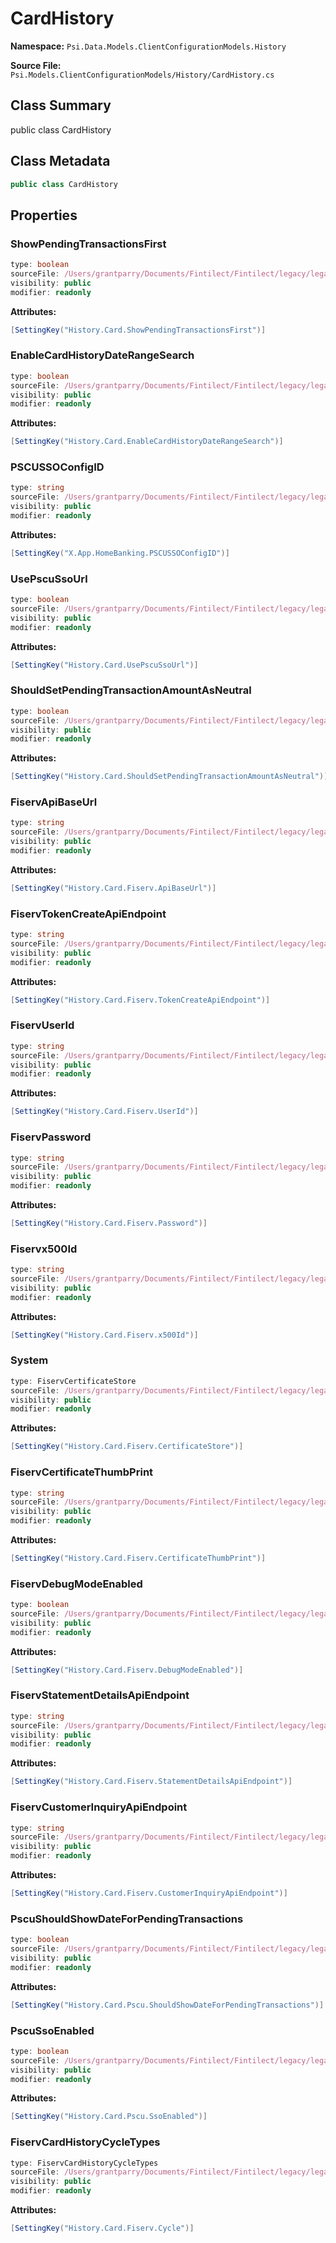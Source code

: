 # CardHistory

**Namespace:** `Psi.Data.Models.ClientConfigurationModels.History`

**Source File:** `Psi.Models.ClientConfigurationModels/History/CardHistory.cs`

## Class Summary

public class CardHistory

## Class Metadata

```typescript
public class CardHistory
```

## Properties

### ShowPendingTransactionsFirst

```typescript
type: boolean
sourceFile: /Users/grantparry/Documents/Fintilect/Fintilect/legacy/legacy-apis/Psi.Models.ClientConfigurationModels/History/CardHistory.cs
visibility: public
modifier: readonly
```

**Attributes:**
```csharp
[SettingKey("History.Card.ShowPendingTransactionsFirst")]
```

### EnableCardHistoryDateRangeSearch

```typescript
type: boolean
sourceFile: /Users/grantparry/Documents/Fintilect/Fintilect/legacy/legacy-apis/Psi.Models.ClientConfigurationModels/History/CardHistory.cs
visibility: public
modifier: readonly
```

**Attributes:**
```csharp
[SettingKey("History.Card.EnableCardHistoryDateRangeSearch")]
```

### PSCUSSOConfigID

```typescript
type: string
sourceFile: /Users/grantparry/Documents/Fintilect/Fintilect/legacy/legacy-apis/Psi.Models.ClientConfigurationModels/History/CardHistory.cs
visibility: public
modifier: readonly
```

**Attributes:**
```csharp
[SettingKey("X.App.HomeBanking.PSCUSSOConfigID")]
```

### UsePscuSsoUrl

```typescript
type: boolean
sourceFile: /Users/grantparry/Documents/Fintilect/Fintilect/legacy/legacy-apis/Psi.Models.ClientConfigurationModels/History/CardHistory.cs
visibility: public
modifier: readonly
```

**Attributes:**
```csharp
[SettingKey("History.Card.UsePscuSsoUrl")]
```

### ShouldSetPendingTransactionAmountAsNeutral

```typescript
type: boolean
sourceFile: /Users/grantparry/Documents/Fintilect/Fintilect/legacy/legacy-apis/Psi.Models.ClientConfigurationModels/History/CardHistory.cs
visibility: public
modifier: readonly
```

**Attributes:**
```csharp
[SettingKey("History.Card.ShouldSetPendingTransactionAmountAsNeutral")]
```

### FiservApiBaseUrl

```typescript
type: string
sourceFile: /Users/grantparry/Documents/Fintilect/Fintilect/legacy/legacy-apis/Psi.Models.ClientConfigurationModels/History/CardHistory.cs
visibility: public
modifier: readonly
```

**Attributes:**
```csharp
[SettingKey("History.Card.Fiserv.ApiBaseUrl")]
```

### FiservTokenCreateApiEndpoint

```typescript
type: string
sourceFile: /Users/grantparry/Documents/Fintilect/Fintilect/legacy/legacy-apis/Psi.Models.ClientConfigurationModels/History/CardHistory.cs
visibility: public
modifier: readonly
```

**Attributes:**
```csharp
[SettingKey("History.Card.Fiserv.TokenCreateApiEndpoint")]
```

### FiservUserId

```typescript
type: string
sourceFile: /Users/grantparry/Documents/Fintilect/Fintilect/legacy/legacy-apis/Psi.Models.ClientConfigurationModels/History/CardHistory.cs
visibility: public
modifier: readonly
```

**Attributes:**
```csharp
[SettingKey("History.Card.Fiserv.UserId")]
```

### FiservPassword

```typescript
type: string
sourceFile: /Users/grantparry/Documents/Fintilect/Fintilect/legacy/legacy-apis/Psi.Models.ClientConfigurationModels/History/CardHistory.cs
visibility: public
modifier: readonly
```

**Attributes:**
```csharp
[SettingKey("History.Card.Fiserv.Password")]
```

### Fiservx500Id

```typescript
type: string
sourceFile: /Users/grantparry/Documents/Fintilect/Fintilect/legacy/legacy-apis/Psi.Models.ClientConfigurationModels/History/CardHistory.cs
visibility: public
modifier: readonly
```

**Attributes:**
```csharp
[SettingKey("History.Card.Fiserv.x500Id")]
```

### System

```typescript
type: FiservCertificateStore
sourceFile: /Users/grantparry/Documents/Fintilect/Fintilect/legacy/legacy-apis/Psi.Models.ClientConfigurationModels/History/CardHistory.cs
visibility: public
modifier: readonly
```

**Attributes:**
```csharp
[SettingKey("History.Card.Fiserv.CertificateStore")]
```

### FiservCertificateThumbPrint

```typescript
type: string
sourceFile: /Users/grantparry/Documents/Fintilect/Fintilect/legacy/legacy-apis/Psi.Models.ClientConfigurationModels/History/CardHistory.cs
visibility: public
modifier: readonly
```

**Attributes:**
```csharp
[SettingKey("History.Card.Fiserv.CertificateThumbPrint")]
```

### FiservDebugModeEnabled

```typescript
type: boolean
sourceFile: /Users/grantparry/Documents/Fintilect/Fintilect/legacy/legacy-apis/Psi.Models.ClientConfigurationModels/History/CardHistory.cs
visibility: public
modifier: readonly
```

**Attributes:**
```csharp
[SettingKey("History.Card.Fiserv.DebugModeEnabled")]
```

### FiservStatementDetailsApiEndpoint

```typescript
type: string
sourceFile: /Users/grantparry/Documents/Fintilect/Fintilect/legacy/legacy-apis/Psi.Models.ClientConfigurationModels/History/CardHistory.cs
visibility: public
modifier: readonly
```

**Attributes:**
```csharp
[SettingKey("History.Card.Fiserv.StatementDetailsApiEndpoint")]
```

### FiservCustomerInquiryApiEndpoint

```typescript
type: string
sourceFile: /Users/grantparry/Documents/Fintilect/Fintilect/legacy/legacy-apis/Psi.Models.ClientConfigurationModels/History/CardHistory.cs
visibility: public
modifier: readonly
```

**Attributes:**
```csharp
[SettingKey("History.Card.Fiserv.CustomerInquiryApiEndpoint")]
```

### PscuShouldShowDateForPendingTransactions

```typescript
type: boolean
sourceFile: /Users/grantparry/Documents/Fintilect/Fintilect/legacy/legacy-apis/Psi.Models.ClientConfigurationModels/History/CardHistory.cs
visibility: public
modifier: readonly
```

**Attributes:**
```csharp
[SettingKey("History.Card.Pscu.ShouldShowDateForPendingTransactions")]
```

### PscuSsoEnabled

```typescript
type: boolean
sourceFile: /Users/grantparry/Documents/Fintilect/Fintilect/legacy/legacy-apis/Psi.Models.ClientConfigurationModels/History/CardHistory.cs
visibility: public
modifier: readonly
```

**Attributes:**
```csharp
[SettingKey("History.Card.Pscu.SsoEnabled")]
```

### FiservCardHistoryCycleTypes

```typescript
type: FiservCardHistoryCycleTypes
sourceFile: /Users/grantparry/Documents/Fintilect/Fintilect/legacy/legacy-apis/Psi.Models.ClientConfigurationModels/History/CardHistory.cs
visibility: public
modifier: readonly
```

**Attributes:**
```csharp
[SettingKey("History.Card.Fiserv.Cycle")]
```
